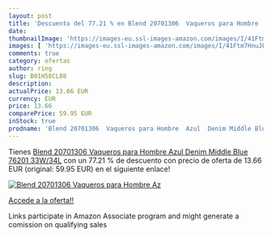 ```yaml
---
layout: post
title: 'Descuento del 77.21 % en Blend 20701306  Vaqueros para Hombre  Az'
date: 
thumbnailImage: 'https://images-eu.ssl-images-amazon.com/images/I/41Ftm7HnuJL._SL200_.jpg'
images: [ 'https://images-eu.ssl-images-amazon.com/images/I/41Ftm7HnuJL._SL200_.jpg' ]
comments: true
category: ofertas
author: ring
slug: B01H58CL88
description:
actualPrice: 13.66 EUR
currency: EUR
price: 13.66
comparePrice: 59.95 EUR
inStock: true
prodname: 'Blend 20701306  Vaqueros para Hombre  Azul  Denim Middle Blue 76201   33W/34L'
---
```


Tienes [Blend 20701306  Vaqueros para Hombre  Azul  Denim Middle Blue 76201   33W/34L](https://www.amazon.es/dp/B01H58CL88/?tag=tolees-21) con un 77.21 % de descuento con precio de oferta de 13.66 EUR (original: 59.95 EUR) en el siguiente enlace!

[![Blend 20701306  Vaqueros para Hombre  Az](https://images-eu.ssl-images-amazon.com/images/I/41Ftm7HnuJL._SL200_.jpg)](https://www.amazon.es/dp/B01H58CL88/?tag=tolees-21)

[Accede a la oferta!!](https://www.amazon.es/dp/B01H58CL88/?tag=tolees-21)

Links participate in Amazon Associate program and might generate a comission on qualifying sales


